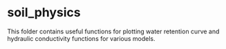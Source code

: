 # soil_physics
This folder contains useful functions for plotting water retention curve and hydraulic conductivity functions for various models.
